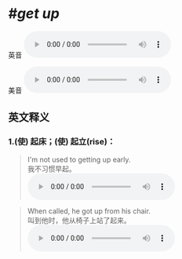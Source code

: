 # ***\#get up*** 
英音
<audio src="./media/get up1_AAC.aac" controls="controls"></audio>

美音
<audio src="./media/get up2_AAC.aac" controls="controls"></audio>



  

英文释义
---
### 1.**(使) 起床；(使) 起立(rise)：**  

 > I'm not used to getting up early.  
 > 我不习惯早起。    
<audio src="./media/get-73.aac" controls="controls"></audio>

 > When called, he got up from his chair.  
 > 叫到他时，他从椅子上站了起来。    
<audio src="./media/get-74.aac" controls="controls"></audio>


